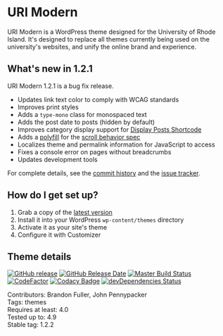 # URI Modern

URI Modern is a WordPress theme designed for the University of Rhode Island. It's designed to replace all themes currently being used on the university's websites, and unify the online brand and experience. 

## What's new in 1.2.1

URI Modern 1.2.1 is a bug fix release.

* Updates link text color to comply with WCAG standards
* Improves print styles
* Adds a `type-mono` class for monospaced text
* Adds the post date to posts (hidden by default)
* Improves category display support for [Display Posts Shortcode](https://github.com/billerickson/display-posts-shortcode)
* Adds a [polyfill](http://iamdustan.com/smoothscroll/) for the [scroll behavior spec](https://developer.mozilla.org/en-US/docs/Web/CSS/scroll-behavior)
* Localizes theme and permalink information for JavaScript to access
* Fixes a console error on pages without breadcrumbs
* Updates development tools

For complete details, see the [commit history](https://github.com/uriweb/uri-modern/pull/134/commits) and the [issue tracker](https://github.com/uriweb/uri-modern/issues). 

## How do I get set up?

1. Grab a copy of the [latest version](https://github.com/uriweb/uri-modern/releases/latest)
2. Install it into your WordPress `wp-content/themes` directory
3. Activate it as your site's theme
4. Configure it with Customizer

## Theme details

[![GitHub release](https://img.shields.io/github/release/uriweb/uri-modern.svg)](https://github.com/uriweb/uri-modern/releases/latest)
[![GitHub Release Date](https://img.shields.io/github/release-date/uriweb/uri-modern.svg)](https://github.com/uriweb/uri-modern/releases/latest)
[![Master Build Status](https://travis-ci.org/uriweb/uri-modern.svg?branch=master "Master build status")](https://travis-ci.org/uriweb/uri-modern)
[![CodeFactor](https://www.codefactor.io/repository/github/uriweb/uri-modern/badge/master)](https://www.codefactor.io/repository/github/uriweb/uri-modern/overview/master)
[![Codacy Badge](https://img.shields.io/codacy/grade/cc0b943ef637481b87d3b17ff9f5b1c0.svg)](https://www.codacy.com/app/uriweb/uri-modern?utm_source=github.com&amp;utm_medium=referral&amp;utm_content=uriweb/uri-modern&amp;utm_campaign=Badge_Grade)
[![devDependencies Status](https://david-dm.org/uriweb/uri-modern/dev-status.svg "devDependencies status")](https://david-dm.org/uriweb/uri-modern?type=dev)

Contributors: Brandon Fuller, John Pennypacker  
Tags: themes  
Requires at least: 4.0  
Tested up to: 4.9  
Stable tag: 1.2.2  